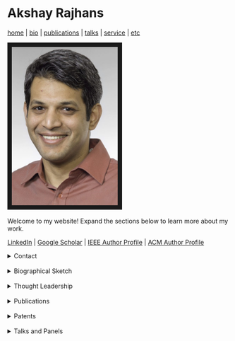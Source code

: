 # Akshay Rajhans
[home](index.html) \| [bio](bio.html) \| [publications](publications.html) \| [talks](talks.html) \| [service](service.html) \| [etc](etc.html)

<a><img src="files/pictures/AkshayPortrait.jpg" 
alt="Akshay Rajhans" width="240" border="10" /></a>

Welcome to my website! Expand the sections below to learn more about my work. 

[LinkedIn](https://www.linkedin.com/in/rajhans) \| [Google Scholar](https://scholar.google.com/citations?user=522zploAAAAJ&hl=en&oi=ao) \| [IEEE Author Profile](https://ieeexplore.ieee.org/author/38232718800) \| [ACM Author Profile](https://dl.acm.org/profile/81421602783)

<details> 
<summary> Contact </summary>
  <div style="padding:20px;">
  <h2>Contact</h2>
  Akshay Rajhans, Ph.D. <br>
  Lead Research Scientist and Head of the Advanced Research & Technology Office<br>
  MathWorks <br>
  arajhans (at) alumni (dot) cmu (dot) edu <br>
  <br><a href="#">top</a><br>
  </div>
</details>
<br>

<details>
  <summary>Biographical Sketch</summary>
  <div style="padding:20px;">
<h2>Biographical Sketch</h2>
  
Akshay Rajhans is the Lead Research Scientist at MathWorks where he heads the MathWorks Advanced Research & Technology Office. His team's responsibility includes research and technology innovation programs at MathWorks, including MathWorks Research Summits, MathWorks-funded research collaborations, MATLAB and Simuilink Challenge Projects program, patent program, and more. He and his team members represent MathWorks in the research community in various capacities.<br><br>

Dr. Rajhans has a Ph.D. in Electrical and Computer Engineering from Carnegie Mellon University and an M.S. in Electrical Engineering from the University of Pennsylvania. His background centers around Technical Computing and Model-Based Design, often in the application context of intelligent AI-enabled cyber-physical systems.<br><br>

Earlier in his career, Dr. Rajhans worked on development and application engineering of electronic control systems for diesel-engine applications at Cummins. As a research intern at Bosch, he co-invented a model-based approach to non-intrusive load monitoring.<br><br>

<a href="#">top</a>
<br>
</div>
</details>
<br>

<details>
  <summary>Thought Leadership</summary>
  <div style="padding:20px;">
    
    <h2>Thought Leadership</h2>
    <details>
      <summary>Invited Expert for Government Agencies</summary>
        <h3>Invited Expert for Government Agencies</h3>  
        <ul>
          <li></li>
        </ul>
    </details><br>

    <details>
      <summary>Industry Advisory Boards and Committees</summary>
        <h3>Industry Advisory Boards and Committees</h3>    
        <ul>
          <li></li>
        </ul>
    </details><br>

    <details>
      <summary>Conference Program Committee Leadership</summary>
        <h3>Conference Program Committee Leadership</h3>  
        <ul>
          <li></li>
        </ul>
    </details><br>

    <details>
      <summary>Editorial Work</summary>
        <h3>Editorial Work</h3>  
        <ul>
          <li></li>
        </ul>
    </details><br>

  </div>
</details>
<br>


<details>
  <summary>Publications</summary>
  <div style="padding:20px;">
  <h2>Publications</h2>
  <details>
    <summary>Visioning Work</summary>
    <h3>Visioning Work</h3>    
    <ul>
      <li>[V8] Pramod Khargonekar, Tariq Samad, Saurabh Amin, Aranya Chakrabortty, Fabrizio Dabbene, Amritam Das, Masayuki Fujita, Mario Garcia-Sanz, Dennice Gayme, Marija Ilic, Iven Mareels, Kevin L. Moore, Lucy Y. Pao, Akshay Rajhans, Jakob Stoustrup, Juanid Zafar, Margret Bauer, "<em>Climate Change Mitigation, Adaptation, and Resilience: Challenges and opportunities for the Control Systems Community</em>", IEEE Control Systems Magazine, Volume: 44, Issue: 3, Pages: 33–51, June 2024.</li>
      <li>[V7] Andrew Alleyne, et al., "<em>Control for Societal-scale Challenges: Road Map 2030</em>", A. M. Annaswamy, K. H. Johansson, and G. J. Pappas, eds, IEEE Control Systems Society Publication, 2023. https://ieeecss.org/control-societal-scale-challenges-roadmap-2030.</li>
      <li>[V6] H. Sarjoughian, E. Yellig, J. Nutaro, A. Rajhans, "<em>Challenges in Satisfying the Need and Promotion of Modeling & Simulation Workforce</em>", Winter Simulation Conference (WSC) 2021.</li> 
      <li>[V5] F. Allgöwer, J. Borges de Sousa, J. Kapinski, P. Mosterman, J. Oehlerking, P. Panciatici, M. Prandini, A. Rajhans, P. Tabuada, and P. Wenzelburger, "<em>Position paper on the challenges posed by modern applications to cyber-physical systems theory</em>", Nonlinear Analysis: Hybrid Systems, Volume 34, Pages 147-165, November 2019.</li> 
      <li>[V4] A. Donze and A. Rajhans, "<em>Tools Perspective</em>", J. V. Deshmukh, O. Maler, and D. Nickovic, eds., "<em>Specification Formalisms for Modern Cyber-Physical Systems (Dagstuhl Seminar 19071)</em>", Dagstuhl 2019.</li>
      <li>[V3] A. Rajhans and P. J. Mosterman, "<em>A Vision for Application-Focused International Collaboration Networks in CPS</em>", NSF Visioning Workshop for International Collaborations for Advancing CPS Research, Development, and Education Worldwide, part of CPS Week 2018.</li>
      <li>[V2] S. Anderson, B. Boots, A. Byravan, E. Drumwright, C. Duriez, D. Fox, G. Hager, J. Hodgins, A. Jain, A. Kapoor, D. Koditschek, N. Koenig, E. Lee, C. Li, K. Liu, F. Meier, D. Negrut, A. Rajhans, L. Righetti, A. Rodriguez, S. Schaal, J. Tan, Y. Tassa, E. Todorov, and J. Trinkle, "<em>On the Use of Modeling and Simulation in Robotics</em>", Workshop Report, NIST/NSF/DoD Workshop on Simulation and Machine Learning in Robotics, 2018.</li> 
      <li>[V1] A. Tolk, F. Barros, A. D’Ambrogio, A. Rajhans, P. J. Mosterman, S. S. Shetty, M. K. Traoré, H. Vangheluwe, and L. Yilmaz, "<em>Hybrid Simulation for Cyber Physical Systems – A Panel on Where are we Going Regarding Complexity, Intelligence, and Adaptability of CPS Using Simulation</em>", Spring Simulation Multi-Conference, 2018.</li>
    </ul>
  </details><br>

  <details>
    <summary>Technical Publications</summary>
    <h3>Technical Publications</h3>  
      <ul>
        <li>[P28] Claudio Menghi, Eugene Balai, Darren Valovcin, Christoph Sticksel, Akshay Rajhans, "<i>Completeness and Consistency of Tabular Requirements: an SMT-Based Verification Approach</i>", under review.</li>
        <li>[P27] Abenezer Taye, Roberto Valenti, Akshay Rajhans, Anastasia Mavrommati, Pieter Mosterman, and Peng Wei, "<i>Safe and Scalable Real-Time Trajectory Planning Framework for Urban Air Mobility</i>", AIAA Journal of Aerospace Information Systems, April 2024.</li>
        <li>[P26] Federico Formica, Tony Fan, Akshay Rajhans, Vera Pantelic, Mark Lawford, Claudio Menghi, "<i>Simulation-based Testing of Simulink Models with Test Sequence and Test Assessment Blocks</i>", IEEE Transactions on Software Engineering, Volume: 50, Issue: 2, February 2024.</li>
        <li>[P25] Mattia Di Florio, Vijay Iyer, Akshay Rajhans, Stefano Buccelli, and Michela Chiappalone, "<i>Model-based Online Implementation of Spike Detection Algorithms for Neuroengineering Applications</i>", 44th Annual International Conference of the IEEE Engineering in Medicine and Biology Society (EMBS'22).</li>
        <li>[P24] A. Rajhans, A. Mavrommati, P.J. Mosterman, and R.G. Valenti, "<i>Specification and Runtime Verification of Temporal Assessments in Simulink</i>", 21st International Conference on Runtime Verification (RV) 2021.</li> 
        <li>[P23] A. Mavrommati, C. Osario, R.G. Valenti, A. Rajhans, and P.J. Mosterman, "<i>An Application of Model Predictive Control to Reactive Motion Planning of Robot Manipulators</i>", 17th IEEE International Conference on Automation Science and Engineering (CASE) 2021.</li> 
        <li>[P22] M. A. Rodriguez, X. Zhao, H. Song, R. Valenti, A. Rajhans, P. Mosterman, Y. Diaz-Mercado, and H. K. Fathy, "<i>A Gradient-Based Approach for Coordinating Smart Vehicles and Traffic Lights at Intersections</i>", IEEE Control Systems Letters,  Volume: 5, Issue: 6, Dec. 2021.</li>
        <li>[P21] M. A. Rodriguez, X. Zhao, H. Song, R. Valenti, A. Rajhans, P. Mosterman, Y. Diaz-Mercado, and H. K. Fathy, "<i>A Gradient-Based Approach for Coordinating Smart Vehicles and Traffic Lights at Intersections</i>", American Control Conference (ACC) 2021.</li>
        <li>[P20] N. Visnevski, T. Hubscher-Younger, A. Rajhans, and B. Meng, "<i>Automatic Synthesis of Information Flow Driven Execution Managers for Embedded Software Applications</i>", AIAA/IEEE Digital Avionics Systems Conference (DASC) 2020. <em><b>Best in Session Award</b></em>.</li> 
        <li>[P19] P. J. Mosterman, A. Rajhans, A. Mavrommati, R. G. Valenti, "<i>Simulation of Hybrid Dynamic Systems</i>", John Baillieul, Tariq Samad, eds., Encyclopedia of Systems and Control, Springer, Living Edition. First online: August 2020.</li>
        <li>[P18] Z. Tu, A. Dimas, M. N. Kurt, A. Mavrommati, P. J. Mosterman, A. Rajhans, and R. G. Valenti, "<i>A Simulator for trading traffic privileges by selfish driving cars</i>", Spring Simulation Conference, 2020.</li>
        <li>[P17] S. Castro, P. J. Mosterman, A. H. Rajhans, and R. G. Valenti, "<i>Challenges in the Operation and Design of Intelligent Cyber-Physical Systems</i>", Book Chapter. *Complexity Challenges in Cyber Physical Systems: Using Modeling and Simulation (M&S) to Support Intelligence, Adaptation and Autonomy*, Saurabh Mittal and Andreas Tolk, Eds., Wiley, January 2020.</li>
        <li>[P16] J.-F. Kempf, Khoo Y. P., and A. Rajhans, "<i>Specification and Assessment of Temporal Requirements using Simulink Test</i>", Fourth International Workshop on Monitoring and Testing of Cyber-Physical Systems (MT-CPS 2019, part of CPS-IoT Week 2019.</li> 
        <li>[P15] A. Rajhans and D. Lluch, "<i>A Digital Twin Approach to Online Monitoring in Industrial Internet of Things Applications</i>", Fourth International Workshop on Monitoring and Testing of Cyber-Physical Systems (MT-CPS 2019), part of CPS-IoT Week 2019.</li> 
        <li>[P14] A. Rajhans, S. Avadhanula, A. Chutinan, P. J. Mosterman, and F. Zhang, "<i>Graphical Hybrid Automata with Simulink and Stateflow</i>", 21st International Conference on Hybrid Systems: Computation and Control, 2018.</li>
        <li>[P13] A. Rajhans, S. Avadhanula, A. Chutinan, P. J. Mosterman, and F. Zhang, "<i>Graphical Modeling of Hybrid Dynamics with Simulink and Stateflow</i>", 21st ACM International Conference on Hybrid Systems: Computation and Control, 2018. <em><b>Best Repeatability Evaluation Award Finalist</b></em>.</li> 
        <li>[P12] A. Rajhans, A. Bhave, I. Ruchkin, B. Krogh, D. Garlan, A. Platzer, and B. Schmerl, "<i>Supporting Heterogeneity in Cyber-Physical System Architectures</i>", IEEE Transactions on Automatic Control's Special Issue on Control of Cyber-Physical Systems, Vol. 59, Issue 12, pages 3178-3193.</li>
        <li>[P11] M. Althoff, A. Rajhans, B. Krogh, S. Yaldiz, X. Li, and L. Pileggi, "<i>Formal Verification of Phase-Locked Loops Using Reachability Analysis and Continuization</i>", Communications of the ACM, Vol. 56, Issue 10, pages: 97-104. <em><b>Research Highlight</b></em>. Accompanying Technical Perspective by Prof. Rajeev Alur: https://cacm.acm.org/magazines/2013/10/168175-technical-perspective-can-we-verify-cyber-physical-systems.</li>
        <li>[P10] Y. Deng, A. Rajhans, and A. A. Julius, "<i>STRONG: A Trajectory-Based Verification Toolbox for Hybrid Systems</i>", 10th International Conference on Quantitative Evaluation of SysTems (QEST), 2013.</li>
        <li>[P9] A. Rajhans and B. H. Krogh, "<i>Compositional Heterogeneous Abstraction</i>", 16th ACM International Conference on Hybrid Systems: Computation and Control, 2013.</li> 
        <li>[P8] A. Rajhans and B. H. Krogh, "<i>Heterogeneous Verification of Cyber-Physical Systems Using Behavior Relations</i>", 15th ACM International Conference on Hybrid Systems: Computation and Control, 2012.</li> 
        <li>[RP7] A. Rajhans, A. Bhave, S. Loos, B. H. Krogh, A. Platzer, and D. Garlan, "<i>Using Parameters in Architectural Views to Support Heterogeneous Design and Verification</i>", 50th IEEE Conference on Decision and Control, 2011.</li>
        <li>[P6] M. Althoff, A. Rajhans, B. H. Krogh, S. Yaldiz, X. Li, and L. Pileggi, "<i>Formal Verification of Phase-Locked Loops Using Reachability Analysis and Continuization</i>", IEEE/ACM International Conference on Computer-Aided Design (ICCAD), 2011. **_William J. McCalla Best Paper Award_**.</li> 
        <li>[P5] M. Althoff, A. Rajhans, B. H. Krogh, S. Yaldiz, X. Li, and L. Pileggi, "<i>Using Continuization in Rechability Analysis for the Verification of a Phase-Locked Loop</i>", Frontiers in Analog Circuit (FAC) Synthesis and Verification, co-located with Computer-Aided Verification (CAV) 2011.</li>
        <li>[P4] A. Bhave, D. Garlan, B. H. Krogh, S. Loos, A. Platzer, A. Rajhans, and B. Schmerl, "<i>Multi-View Consistency in Architectures for Cyber-Physical Systems</i>", Safe and Secure Systems & Software Symposium (S5) 2011.</li>
        <li>[P3] A. Bhave, D. Garlan, B. Krogh, A. Rajhans, and B. Schmerl, "<i>Augmenting Software Architectures with Physical Components</i>", Embedded Real Time Software and Systems (ERTS^2), 2010.</li>
        <li>[P2] A. Rajhans, S.-W. Cheng, B. Schmerl, D. Garlan, B. H. Krogh, C. Agbi, and A. Bhave, "<i>An Architectural Approach to the Design and Analysis of Cyber-Physical Systems</i>", Third International Workshop on Multi-Paradigm Modeling (MPM), 2009.</li>
        <li>[P1] A. Donzé, B. H. Krogh, and A. Rajhans, "<i>Parameter Synthesis for Hybrid Systems with an Application to Simulink Models</i>", 12th IEEE/ACM International Conference on Hybrid Systems: Computation and Control, 2009.</li>
      </ul>
  </details>><br>

  <details>
    <summary>Theses</summary>
    <h3>Theses</h3>    
      <ul>
        <li>[Th2] A. Rajhans, "<i>Multi-Model Heterogeneous Verification of Cyber-Physical Systems</i>", PhD Thesis, Carnegie Mellon University, 2013. Advisor: Bruce Krogh</li>
        <li>[Th1] A. Rajhans, "<i>Development of Robust Testing Toolbox for Hybrid Systems</i>", MSE Thesis, University of Pennsylvania, 2007. Advisor: Prof. George Pappas</li>
      </ul>
  </details>><br>
  </div>
</details>
<br>

<details>
    <summary>Patents</summary>
      <ul>
        <li>[PP1] Andrews, B., Benitez, D., Raghunathan, B., Rajhans, A., "<i>Method for Non-Intrusive Load Monitoring using a Hybrid System State Estimation Approach</i>".</li>
      </ul>
</details><br>

<details>
  <summary>Talks and Panels</summary>
  <div style="padding:20px;">
  <h2>Talks and Panels</h2>
    <details>
      <summary>Keynote Talks</summary>
      <h3>Keynote Talks</h3>  
        <ul>
          <li>[K3] "<i>A study of cyber-physical system design activity to consider opportunity for AI assistance</i>", 25th International Conference on Model Driven Engineering Languages and Systems (MODELS), Montreal, Canada, October 26, 2022.</li>
          <li>[K2] "<i>Challenges and opportunities in design and operation of intelligent cyber-physical systems</i>", 19th International Runtime Verification Conference, Part of 3rd World Congress on Formal Methods, Porto, Portugal, October 10, 2019.</li>
          <li>[K1] "<i>Multi-Paradigm Modeling for Design and Operation of Intelligent Cyber-Physical Systems</i>", International Workshop on Multi-Paradigm Modeling for Cyber-Physical Systems (MPM4CPS), co-located with the MODELS Conference, Munich, Germany, September 15, 2019.</li>
        </ul>
    </details><br>

    <details>
      <summary>Invited Talks</summary>
      <h3>Invited Talks</h3> 
        <ul>
          <li>[T19] "<i>Academic research to industry practice: success stories and open challenges in model-based approaches</i>",  MODELS Conference Industry Day, Montréal, Canada. October 2022</li>
          <li>[T18] "<i>Formal Methods for Real-World Cyber-Physical Systems: A Model-Based Design Perspective</i>", Invited Guest Lecture, Brown University, Providence, RI. May 2022.</li>
          <li>[T17] "<i>Engineering Learning-Enabled Cyber-Physical Systems: Challenges and Opportunities</i>", Workshop on Machine Learning in Control (LEAC), part of Cyber-Physical Systems and Internet of Things (CPS-IoT) Week, remotely in Nashville, TN. May 2021</li>
          <li>[T16] "<i>Formal Methods for Real-World Cyber-Physical Systems: A personal perspective</i>", Invited Guest Lecture, Brown University, remotely in Providence, RI. March 2021.</li>
          <li>[T15] "<i>“Cyber-Physical Systems</i>", Independent Activities Period (IAP), Massachusetts Institute of Technology, remotely in Cambridge, MA. January 2021.</li>
          <li>[T14] "<i>A Model-Based Design Perspective on Challenges and Opportunities in Automated Software Certification</i>", 20th Software Certification Consortium (SCC) Steering Committe Meeting, Annapolis, MD, USA. May 2019.</li>
          <li>[T13] "<i>Specification Formalisms for Cyber-Physical Systems: A Tools Perspective</i>", Dagstuhl Workshop on Specification Formalisms for Modern Cyber-Physical Systems (Seminar 19071), Dagstuhl, Germany. February 2019.</li>
          <li>[T12] "<i>Graphical Modeling of Hybrid Systems with Simulink and Stateflow</i>", Workshop honoring the retirement of Prof. Bruce Krogh, Carnegie Mellon University, Pittsburgh, PA, May 2018.</li>
          <li>[T11] "<i>A Vision for Application-Focused International Collaboration Networks in Cyber-Physical Systems</i>", an NSF Visioning Workshop on International Networks for Advancing CPS Research, Development, and Education Worldwide, part of CPS Week 2018, Porto, Portugal, April 2018.</li>
          <li>[T10] "<i>Heterogeneous Model-Based Design of Tomorrow's Cyber-Physical Systems</i>", ECE Department Colloquia Series, Tufts University, Medford, MA, November 2017.</li>
          <li>[T9] "<i>Model-Based Design of Next Generation Cyber-Physical Systems</i>", LIDS, IDSS, MITei, Lincoln Labs, NSF and IWR Workshop on Rethinking Modeling, Simulations and Control for the Changing Electric Energy Industry, Massachusetts Institute of Technology, Camridge, MA, September 2017.</li> 
          <li>[T8] "<i>Why do we need holistic concern-driven engineering?*", NIST CPS Framework Open Source Workshop, National
          Institute of Standards and Technology (NIST), Gaithersburg, MD, September 2017.</li>
          <li>[T7] "<i>Challenges and Opportunities for Intelligent Transportation Systems</i>", Robotica 2017, Newton, MA, June 2017.</li>
          <li>[T6] "<i>Model-Based Design of Connected Autonomous Vehicles</i>", 2nd IEEE Summer School on Connected and Autonomous Vehicles, Worcester Polytechnic Institute, Worcester, MA, USA. May 2017.</li>
          <li>[T5] "<i>Model-Based Design Challenges for Cyber-Physical Systems</i>", Expeditions in Computer Augmented Program Engineering (ExCAPE) Principal Investigators' (PI) Meeting, University of Pennsylvania, Philadelphia, PA, USA. May 2017.</li>
          <li>[T4] "<i>Safety in Freely-Composed Cyber-Physical Systems—Challenges and Opportunities</i>", with Pieter Mosterman, Exploring the Dimensions of Trustworthiness: Challenges and Opportunities Workshop, National Institute of Standards and Technology (NIST), Gaithersburg, MD, USA. August, 2016.</li>
          <li>[T3] "<i>Recent Advancements in MathWorks Verification and Validation Tools and Techniques</i>", CPS V&V I&F Workshop, Carnegie Mellon University, Pittsburgh, PA, USA. May 2016.</li>
          <li>[T2] "<i>Verification of Systems Using Robust Temporal Logic Testing</i>", Specification and Verification Center Seminar, Carnegie Mellon University, Pittsburgh, PA, USA. August 2008.</li>
          <li>[T1] "<i>Robustness of Temporal Logic Specifications for Testing of Signals</i>", Specification and Verification Center Seminar, Carnegie Mellon University, Pittsburgh, PA, USA. August 2008.</li>
        </ul>
    </details><br>

    <details>
      <summary>Panels</summary>
        <h3>Panels</h3>  
        <ul>
          <li>[PNL9] "<i>Formal Methods in the Field"</i>", National Science Foundation (NSF) Panel part of the Formal Methods in the Field (FMitF) PI Meeting Days, November 2022.</li>
          <li>[PNL8] "<i>What disruptive technologies are expected to be most influential for the future industrial practice of model-based systems engineering?"</i>", MODELS Conference Industry Day, October 2022.</li>
          <li>[PNL7] "<i>Challenges in Satisfying the Need and Promotion of Modeling & Simulation Workforce"</i>", Winter Simulation Conference, December 2021.</li>
          <li>[PNL6] "<i>Control for Climate Change Mitigation and Adaptation,""<i> IEEE CSS Workshop on Control for Societal Challenges, June 2021.</li>
          <li>[PNL5] "<i>Future Challenges for Autonomous & Intelligent Transportation"</i>", IEEE Situational Awareness For Emerging Network Enabled Transportation Systems (SAFENETS) Workshop, October 2019.</li>
          <li>[PNL4] "<i>Hybrid Simulation for Cyber Physical Systems – Where are we Going Regarding Complexity, Intelligence, and Adaptability of CPS Using Simulation</i>", Symposium on M&S of Complex, Intelligent, Adaptive and Autonomous Systems (MSCIAAS) panel at Spring Simulation Multi-Conference (SpringSim), May 2018.</li>
          <li>[PNL3] "<i>What are the challenges posed to CPS theory by modern applications?"</i>", Joint HSCC-ICCPS Panel, part of CPS Week 2018.</li>
          <li>[PNL2] "<i>Why do we need holistic concern-driven engineering?"<i> at the NIST CPS Framework Open Source Workshop, September 2017.</li> 
          <li>[PNL1] "<i>Safe Control of Connected and Autonomous Vehicles</i>", First Workshop on Safe Control of Connected and Autonomous Vehicles (SCAV), affiliated with Cyber-Physical Systems Week (CPS Week) 2017, April 2017.</li>
        </ul>
    </details><br>

  </div>
</details>
<br>

